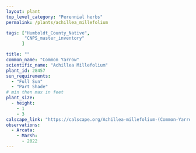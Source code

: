 ```yaml
---
layout: plant                                                              
top_level_category: "Perennial herbs"
permalink: /plants/achillea_millefolium

tags: ["Humboldt_County_Native",
       "CNPS_master_inventory"
      ]

title: ""
common_name: "Common Yarrow"
scientific_name: "Achillea Millefolium"
plant_id: 28457
sun_requirements:
  - "Full Sun"
  - "Part Shade"
# min then max in feet
plant_size:
  - height: 
    - 1
    - 3
calscape_link: "https://calscape.org/Achillea-millefolium-(Common-Yarrow)"
observations: 
  - Arcata:
    - Marsh:
      - 2022
---
```


